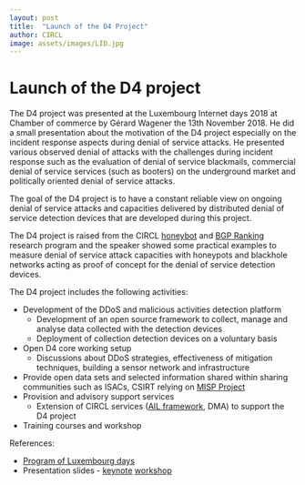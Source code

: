 ```yaml
---
layout: post
title:  "Launch of the D4 Project"
author: CIRCL
image: assets/images/LID.jpg
---
```


# Launch of the D4 project

The D4 project was presented at the Luxembourg Internet days 2018 at Chamber of
commerce by Gérard Wagener the 13th November 2018. He did a small presentation
about the motivation of the D4 project especially on the incident response
aspects during denial of service attacks. He presented various observed
denial of attacks with the challenges during incident response such as
the evaluation of denial of service blackmails, commercial denial of service
services (such as booters) on the underground market and politically oriented denial of service
attacks.

The goal of the D4 project is to have a constant reliable view on ongoing
denial of service attacks and capacities delivered by distributed
denial of service detection devices that are developed during this project.

The D4 project is raised from the CIRCL [honeybot](https://www.circl.lu/pub/tr-16/) and [BGP Ranking](https://bgpranking.circl.lu/) research program and the
speaker showed some practical examples to measure denial of service attack
capacities with honeypots and blackhole networks acting as proof of concept
for the denial of service detection devices.

The D4 project includes the following activities:

- Development of the DDoS and malicious activities detection platform
    * Development of an open source framework to collect, manage and analyse data collected with the detection devices
    * Deployment of collection detection devices on a voluntary basis
- Open D4 core working setup
    * Discussions about DDoS strategies, effectiveness of mitigation techniques, building a sensor network and infrastructure 
- Provide open data sets and selected information shared within sharing communities such as ISACs, CSIRT relying on [MISP Project](https://www.misp-project.org/)
- Provision and advisory support services
    * Extension of CIRCL services ([AIL framework](https://github.com/CIRCL/AIL-framework), DMA) to support the D4 project
- Training courses and workshop


References:
-  [Program of Luxembourg days](http://www.luxembourg-internet-days.com/program-2018/)
-  Presentation slides - [keynote](/assets/lids-keynote.pdf) [workshop](/assets/lids-workshop.pdf)

